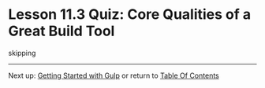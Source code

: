 # Lesson 11.3 Quiz: Core Qualities of a Great Build Tool

skipping

- - -
Next up: [Getting Started with Gulp](ND024_Part3_Lesson11_04.md) or return to [Table Of Contents](./ND024_TableOfContents.md)
